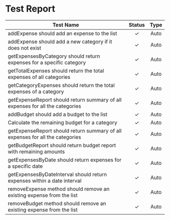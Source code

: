 # Test Report

| Test Name                                                      | Status  | Type     |
|---------------------------------------------------------------|:-------:|:--------:|
| addExpense should add an expense to the list                  |    ✓    | Auto     |
| addExpense should add a new category if it does not exist     |    ✓    | Auto     |
| getExpensesByCategory should return expenses for a specific category | ✓ | Auto |
| getTotalExpenses should return the total expenses of all categories | ✓ | Auto |
| getCategoryExpenses should return the total expenses of a category | ✓ | Auto |
| getExpenseReport should return summary of all expenses for all the categories | ✓ | Auto |
| addBudget should add a budget to the list                     |    ✓    | Auto     |
| Calculate the remaining budget for a category                 |    ✓    | Auto     |
| getExpenseReport should return summary of all expenses for all the categories | ✓ | Auto |
| getBudgetReport should return budget report with remaining amounts | ✓ | Auto |
| getExpensesByDate should return expenses for a specific date  |    ✓    | Auto     |
| getExpensesByDateInterval should return expenses within a date interval | ✓ | Auto |
| removeExpense method should remove an existing expense from the list | ✓ | Auto |
| removeBudget method should remove an existing expense from the list | ✓ | Auto |

